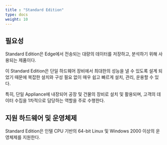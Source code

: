 ```yaml
---
title : "Standard Edition"
type: docs
weight: 10
---
```


## 필요성

Standard Edition은 Edge에서 전송되는 대량의 데이터를 저장하고, 분석하기 위해 사용되는 제품이다.

이 Standard Edition은 단일 하드웨어 장비에서 최대한의 성능을 낼 수 있도록 설계 되었기 때문에 복잡한 설치와 구성 필요 없이 매우 쉽고 빠르게 설치, 관리, 운용할 수 있다.

특히, 단일 Appliance에 내장되어 공장 및 건물의 장비로 설치 및 활용되며,  고객의 데이터 수집을 1차적으로 담당하는 역할을 주로 수행한다.


## 지원 하드웨어 및 운영체제

Standard Edition은 인텔 CPU 기반의 64-bit Linux 및 Windows 2000 이상의 운영체제를 지원한다.

